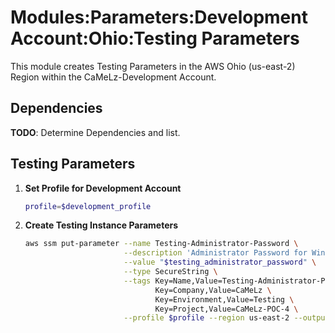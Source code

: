 # Modules:Parameters:Development Account:Ohio:Testing Parameters

This module creates Testing Parameters in the AWS Ohio (us-east-2) Region within the
CaMeLz-Development Account.

## Dependencies

**TODO**: Determine Dependencies and list.

## Testing Parameters

1. **Set Profile for Development Account**

    ```bash
    profile=$development_profile
    ```

1. **Create Testing Instance Parameters**

    ```bash
    aws ssm put-parameter --name Testing-Administrator-Password \
                          --description 'Administrator Password for Windows Instances' \
                          --value "$testing_administrator_password" \
                          --type SecureString \
                          --tags Key=Name,Value=Testing-Administrator-Password \
                                 Key=Company,Value=CaMeLz \
                                 Key=Environment,Value=Testing \
                                 Key=Project,Value=CaMeLz-POC-4 \
                          --profile $profile --region us-east-2 --output text
    ```
